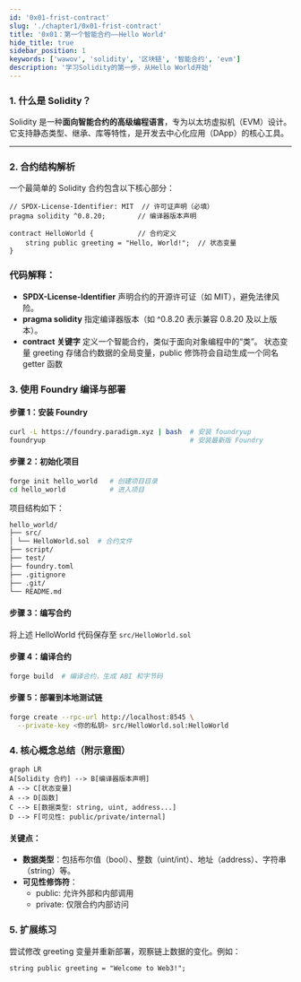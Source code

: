 ```yaml
---
id: '0x01-frist-contract'
slug: './chapter1/0x01-frist-contract'
title: '0x01：第一个智能合约——Hello World'
hide_title: true
sidebar_position: 1
keywords: ['wawov', 'solidity', '区块链', '智能合约', 'evm']
description: '学习Solidity的第一步，从Hello World开始'
---
```


### 1. 什么是 Solidity？

Solidity 是一种**面向智能合约的高级编程语言**，专为以太坊虚拟机（EVM）设计。它支持静态类型、继承、库等特性，是开发去中心化应用（DApp）的核心工具。

---

### 2. 合约结构解析

一个最简单的 Solidity 合约包含以下核心部分：

```solidity
// SPDX-License-Identifier: MIT  // 许可证声明（必填）
pragma solidity ^0.8.20;        // 编译器版本声明

contract HelloWorld {           // 合约定义
    string public greeting = "Hello, World!";  // 状态变量
}
```

### 代码解释：

- **SPDX-License-Identifier**
  声明合约的开源许可证（如 MIT），避免法律风险。
- **pragma solidity**
  指定编译器版本（如 ^0.8.20 表示兼容 0.8.20 及以上版本）。
- **contract 关键字**
  定义一个智能合约，类似于面向对象编程中的“类”。
  ​状态变量 greeting
  存储合约数据的全局变量，public 修饰符会自动生成一个同名 getter 函数

### 3. 使用 Foundry 编译与部署

#### 步骤 1：安装 Foundry

```bash
curl -L https://foundry.paradigm.xyz | bash  # 安装 foundryup
foundryup                                    # 安装最新版 Foundry
```

#### 步骤 2：初始化项目

```bash
forge init hello_world   # 创建项目目录
cd hello_world           # 进入项目
```

项目结构如下：

```bash
hello_world/
├── src/
│ └── HelloWorld.sol  # 合约文件
├── script/
├── test/
├── foundry.toml
├── .gitignore
├── .git/
└── README.md
```

#### 步骤 3：编写合约

将上述 HelloWorld 代码保存至 `src/HelloWorld.sol`

#### 步骤 4：编译合约

```bash
forge build  # 编译合约，生成 ABI 和字节码
```

#### 步骤 5：部署到本地测试链

```bash
forge create --rpc-url http://localhost:8545 \
  --private-key <你的私钥> src/HelloWorld.sol:HelloWorld
```

### 4. 核心概念总结（附示意图）

```mermaid
graph LR
A[Solidity 合约] --> B[编译器版本声明]
A --> C[状态变量]
A --> D[函数]
C --> E[数据类型: string, uint, address...]
D --> F[可见性: public/private/internal]
```

#### 关键点：

- **​数据类型**：包括布尔值（bool）、整数（uint/int）、地址（address）、字符串（string）等。
- **​可见性修饰符**：
  - public: 允许外部和内部调用
  - private: 仅限合约内部访问

### 5. 扩展练习

尝试修改 greeting 变量并重新部署，观察链上数据的变化。例如：

```solidity
string public greeting = "Welcome to Web3!";
```
